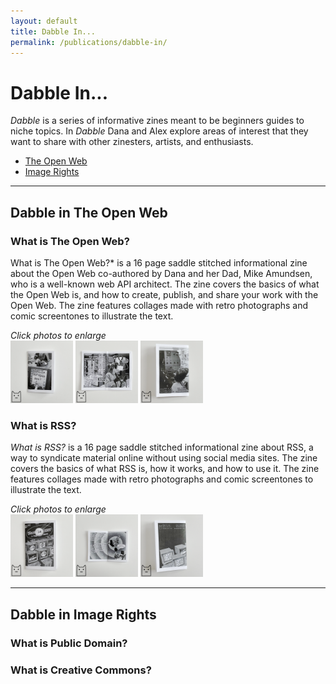 ```yaml
---
layout: default
title: Dabble In...
permalink: /publications/dabble-in/
---
```


# Dabble In...

*Dabble* is a series of informative zines meant to be beginners guides to niche topics. In *Dabble* Dana and Alex explore areas of interest that they want to share with other zinesters, artists, and enthusiasts.

- <a href="#OpenWeb">The Open Web</a>
- <a href="#ImageRights">Image Rights</a>

<hr>

<h2 id="OpenWeb">Dabble in The Open Web</h2>

### What is The Open Web?
What is The Open Web?* is a 16 page saddle stitched informational zine about the Open Web co-authored by Dana and her Dad, Mike Amundsen, who is a well-known web API architect. The zine covers the basics of what the Open Web is, and how to create, publish, and share your work with the Open Web. The zine features collages made with retro photographs and comic screentones to illustrate the text.

*Click photos to enlarge*   
<a href="/assets/img/publications/what-is-the-open-web_dana_1.png"><img src="/assets/img/publications/what-is-the-open-web_dana_1.png" alt="A photo of the cover of 'What is Rss?' featuring retro desktop computer monitors on a black background." width="100"></a>
<a href="/assets/img/publications/what-is-the-open-web_dana_2.png"><img src="/assets/img/publications/what-is-the-open-web_dana_2.png" alt="A photo showing some of the pages of the zine, featuring typewriter style fonts and black and white photography collages." width="100"></a>
<a href="/assets/img/publications/what-is-the-open-web.png"><img src="/assets/img/publications/what-is-the-open-web_dana_3.png" alt="A photo of the back of the zine." width="100"></a>

### What is RSS?
*What is RSS?* is a 16 page saddle stitched informational zine about RSS, a way to syndicate material online without using social media sites. The zine covers the basics of what RSS is, how it works, and how to use it. The zine features collages made with retro photographs and comic screentones to illustrate the text.

*Click photos to enlarge*  
<a href="/assets/img/publications/what-is-rss_dana_1.png"><img src="/assets/img/publications/what-is-rss_dana_1.png" alt="A photo of the cover of 'What is Rss?' featuring retro desktop computer monitors on a black background." width="100"></a>
<a href="/assets/img/publications/what-is-rss_dana_2.png"><img src="/assets/img/publications/what-is-rss_dana_2.png" alt="A photo showing some of the pages of the zine, featuring typewriter style fonts and black and white photography collages." width="100"></a>
<a href="/assets/img/publications/what-is-rss.png"><img src="/assets/img/publications/what-is-rss_dana_3.png" alt="A photo of the back of the zine." width="100"></a>

<hr>

<h2 id="ImageRights">Dabble in Image Rights</h2>

### What is Public Domain?

### What is Creative Commons?
